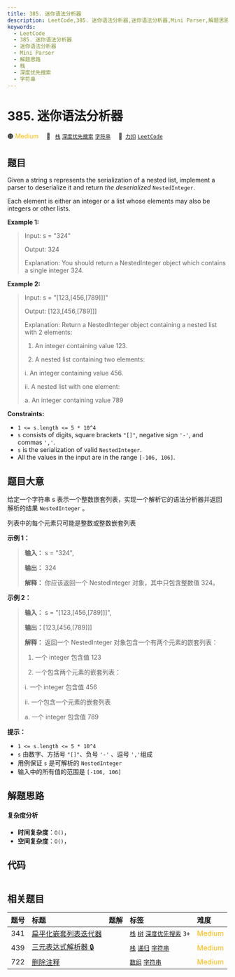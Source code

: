 ```yaml
---
title: 385. 迷你语法分析器
description: LeetCode,385. 迷你语法分析器,迷你语法分析器,Mini Parser,解题思路,栈,深度优先搜索,字符串
keywords:
  - LeetCode
  - 385. 迷你语法分析器
  - 迷你语法分析器
  - Mini Parser
  - 解题思路
  - 栈
  - 深度优先搜索
  - 字符串
---
```


# 385. 迷你语法分析器

🟠 <font color=#ffb800>Medium</font>&emsp; 🔖&ensp; [`栈`](/tag/stack.md) [`深度优先搜索`](/tag/depth-first-search.md) [`字符串`](/tag/string.md)&emsp; 🔗&ensp;[`力扣`](https://leetcode.cn/problems/mini-parser) [`LeetCode`](https://leetcode.com/problems/mini-parser)

## 题目

Given a string s represents the serialization of a nested list, implement a
parser to deserialize it and return _the deserialized_ `NestedInteger`.

Each element is either an integer or a list whose elements may also be
integers or other lists.



**Example 1:**

> Input: s = "324"
> 
> Output: 324
> 
> Explanation: You should return a NestedInteger object which contains a single integer 324.

**Example 2:**

> Input: s = "[123,[456,[789]]]"
> 
> Output: [123,[456,[789]]]
> 
> Explanation: Return a NestedInteger object containing a nested list with 2 elements:
> 
> 1. An integer containing value 123.
> 
> 2. A nested list containing two elements:
> 
> > 
> i.  An integer containing value 456.
> 
> > 
> ii. A nested list with one element:
> 
> > 
> > 
>  a. An integer containing value 789

**Constraints:**

  * `1 <= s.length <= 5 * 10^4`
  * `s` consists of digits, square brackets `"[]"`, negative sign `'-'`, and commas `','`.
  * `s` is the serialization of valid `NestedInteger`.
  * All the values in the input are in the range `[-106, 106]`.


## 题目大意

给定一个字符串 s 表示一个整数嵌套列表，实现一个解析它的语法分析器并返回解析的结果 `NestedInteger` 。

列表中的每个元素只可能是整数或整数嵌套列表



**示例 1：**

> 
> 
> 
> 
> 
> **输入：** s = "324",
> 
> **输出：** 324
> 
> **解释：** 你应该返回一个 NestedInteger 对象，其中只包含整数值 324。
> 
> 

**示例 2：**

> 
> 
> 
> 
> 
> **输入：** s = "[123,[456,[789]]]",
> 
> **输出：**[123,[456,[789]]]
> 
> **解释：** 返回一个 NestedInteger 对象包含一个有两个元素的嵌套列表：
> 
> 1. 一个 integer 包含值 123
> 
> 2. 一个包含两个元素的嵌套列表：
> 
> > 
> i.  一个 integer 包含值 456
> 
> > 
> ii. 一个包含一个元素的嵌套列表
> 
> > 
> > 
>  a. 一个 integer 包含值 789
> 
> 



**提示：**

  * `1 <= s.length <= 5 * 10^4`
  * `s` 由数字、方括号 `"[]"`、负号 `'-'` 、逗号 `','`组成
  * 用例保证 `s` 是可解析的 `NestedInteger`
  * 输入中的所有值的范围是 `[-106, 106]`


## 解题思路

#### 复杂度分析

- **时间复杂度**：`O()`，
- **空间复杂度**：`O()`，

## 代码

```javascript

```

## 相关题目

<!-- prettier-ignore -->
| 题号 | 标题 | 题解 | 标签 | 难度 |
| :------: | :------ | :------: | :------ | :------ |
| 341 | [扁平化嵌套列表迭代器](https://leetcode.com/problems/flatten-nested-list-iterator) |  |  [`栈`](/tag/stack.md) [`树`](/tag/tree.md) [`深度优先搜索`](/tag/depth-first-search.md) `3+` | <font color=#ffb800>Medium</font> |
| 439 | [三元表达式解析器 🔒](https://leetcode.com/problems/ternary-expression-parser) |  |  [`栈`](/tag/stack.md) [`递归`](/tag/recursion.md) [`字符串`](/tag/string.md) | <font color=#ffb800>Medium</font> |
| 722 | [删除注释](https://leetcode.com/problems/remove-comments) |  |  [`数组`](/tag/array.md) [`字符串`](/tag/string.md) | <font color=#ffb800>Medium</font> |